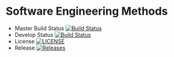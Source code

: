# Software Engineering Methods

- Master Build Status [![Build Status](https://travis-ci.com/Scott-Darroch/sem.svg?branch=master)](https://travis-ci.com/Scott-Darroch/sem)
- Develop Status [![Build Status](https://travis-ci.com/Scott-Darroch/sem.svg?branch=develop)](https://travis-ci.com/Scott-Darroch/sem)
- License [![LICENSE](https://img.shields.io/github/license/Scott-Darroch/sem.svg?style=flat-square)](https://github.com/Scott-Darroch/sem/blob/master/LICENSE)
- Release [![Releases](https://img.shields.io/github/release/Scott-Darroch/sem/all.svg?style=flat-square)](https://github.com/Scott-Darroch/sem/releases)
